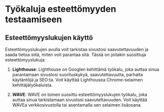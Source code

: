 # Työkaluja esteettömyyden testaamiseen

## Esteettömyyslukujen käyttö

Esteettömyyslukujen avulla voit tarkistaa sivustosi saavutettavuuden ja saada tietoa siitä, miten voit parantaa sitä. Tässä on joitakin suosittuja esteettömyyslukuja:

1. **Lighthouse**: Lighthouse on Googlen kehittämä työkalu, joka auttaa sinua parantamaan sivustosi suorituskykyä, saavutettavuutta, parhaita käytäntöjä ja SEO:ta. Voit käyttää Lighthousea Chrome-selaimen kehittäjätyökaluista.

2. **WAVE**: WAVE on toinen suosittu esteettömyyslukujen työkalu, joka auttaa sinua tarkistamaan sivustosi saavutettavuuden. Voit käyttää WAVEa verkkosivustolla tai asentamalla sen selaimen lisäosana.